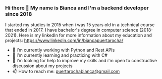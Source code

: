 ### Hi there 👋 My name is Bianca and I'm a backend developer since 2018

I started my studies in 2015 when i was 15 years old in a technical course that ended in 2017. I have bachelor's degree in computer science (2018-2021).
Here is my linkedIn for more information about my education and projects: https://www.linkedin.com/in/biancapuertarocha/

- 🔭 I’m currently working with Python and Rest APIs
- 🌱 I’m currently learning and practicing with C#
- 🤔 I’m looking for help to improve my skills and i'm open to constructive discussion about my projects
- 📫 How to reach me: puertarochabianca@gmail.com

